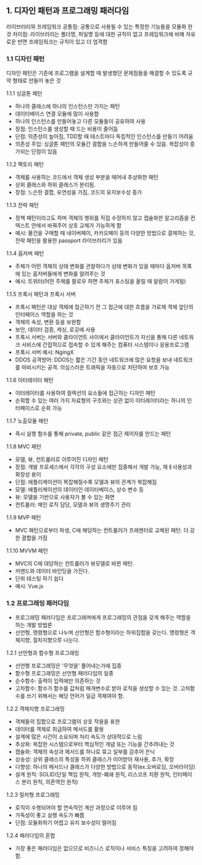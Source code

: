 ## 1. 디자인 패턴과 프로그래밍 패러다임
라이브러리와 프레임워크
공통점: 공통으로 사용될 수 있는 특정한 기능들을 모듈화 한 것
차이점: 라이브러리는 폴더명, 파일명 등에 대한 규칙이 없고 프레임워크에 비해 자유로운 반면 프레임워크는 규칙이 있고 더 엄격함

### 1.1 디자인 패턴
디자인 패턴은 기존에 프로그램을 설계할 때 발생했던 문제점들을 해결할 수 있도록 규약 형태로 만들어 놓은 것

1.1.1 싱글톤 패턴
- 하나의 클래스에 하나의 인스턴스만 가지는 패턴
- 데이터베이스 연결 모듈에 많이 사용함
- 하나의 인스턴스를 만들어놓고 다른 모듈들이 공유하여 사용
- 장점: 인스턴스를 생성할 때 드는 비용이 줄어듬
- 단점: 의존성이 높아짐, TDD할 때 테스트마다 독립적인 인스턴스를 만들기 어려움
- 의존성 주입: 싱글톤 패턴의 모듈간 결합을 느슨하게 만들어줄 수 있음. 복잡성이 증가되는 단점이 있음

1.1.2 팩토리 패턴
- 객체를 사용하는 코드에서 객체 생성 부분을 떼어내 추상화한 패턴
- 상위 클래스와 하위 클래스가 분리됨. 
- 장점: 느슨한 결합, 유연성을 가짐, 코드의 유지보수성 증가

1.1.3 전략 패턴
- 정책 패턴이라고도 하며 객체의 행위를 직접 수정하지 않고 캡슐화한 알고리즘을 컨텍스트 안에서 바꿔주어 상호 교체가 가능하게 함
- 예시: 물건을 구매할 때 네이버페이, 카카오페이 등의 다양한 방법으로 결제하는 것, 전략 패턴을 활용한 passport 라이브러리가 있음

1.1.4 옵저버 패턴
- 주체가 어떤 객체의 상태 변화를 관찰하다가 상태 변화가 있을 때마다 옵저버 목록에 있는 옵저버들에게 변화를 알려주는 것
- 예시: 트위터(어떤 주체를 팔로우 하면 주체가 포스팅을 올릴 때 알람이 가게됨)

1.1.5 프록시 패턴과 프록시 서버
- 프록시 패턴은 대상 객체에 접근하기 전 그 접근에 대한 흐름을 가로채 객체 앞단의 인터페이스 역할을 하는 것
- 객체의 속성, 변환 등을 보완함
- 보안, 데이터 검증, 캐싱, 로깅에 사용
- 프록시 서버는 서버와 클라이언트 사이에서 클라이언트가 자신을 통해 다른 네트워크 서비스에 간접적으로 접속할 수 있게 해주는 컴퓨터 시스템이나 응용프로그램
- 프록시 서버 예시: NgingX
- DDOS 공격방어: DDOS는 짧은 기간 동안 네트워크에 많은 요청을 보내 네트워크를 마비시키는 공격. 의심스러운 트래픽을 자동으로 차단하여 보호 가능

1.1.6 이터레이터 패턴
- 이터레이터를 사용하여 컬렉션의 요소들에 접근하는 디자인 패턴
- 순회할 수 있는 여러 가지 자료형의 구조와는 상관 없이 이터레이터라는 하나의 인터페이스로 순회 가능

1.1.7 노출모듈 패턴
- 즉시 실행 함수를 통해 private, public 같은 접근 제어자를 만드는 패턴

1.1.8 MVC 패턴
- 모델, 뷰, 컨트롤러로 이루어진 디자인 패턴
- 장점: 개발 프로세스에서 각각의 구성 요소에만 집중해서 개발 가능, 재ㅔ사용성과 확장성 용이
- 단점: 애플리케이션이 복잡해질수록 모델과 뷰의 관계가 복잡해짐
- 모델: 애플리케이션의 데이터인 데이터베이스, 상수 변수 등
- 뷰: 모델을 기반으로 사용자가 볼 수 있는 화면
- 컨트롤러: 메인 로직 담당, 모델과 뷰의 생명주기 관리

1.1.9 MVP 패턴
- MVC 패턴으로부터 파생, C에 해당하는 컨트롤러가 프레젠터로 교체된 패턴. 더 강한 결합을 가짐

1.1.10 MVVM 패턴
- MVC의 C에 대당하는 컨트롤러가 뷰모델로 바뀐 패턴. 
- 커맨드와 데이터 바인딩을 가진다.
- 단위 테스팅 하기 쉽다
- 예시: Vue.js

### 1.2 프로그래밍 패러다임
- 프로그래밍 패러다임은 프로그래머에게 프로그래밍의 관점을 갖게 해주는 역할을 하는 개발 방법론
- 선언형, 명령형으로 나누며 선언형은 함수형이라는 하위집합을 갖는다. 명령형은 객체지향, 절차지향으루 나눈다.

1.2.1 선언형과 함수형 프로그래밍
- 선언형 프로그래밍은 '무엇을' 풀어내는가에 집중
- 함수형 프로그래밍은 선언형 패러다임의 일종
- 순수함수: 출력이 입력에만 의존하는 것
- 고차함수: 함수가 함수를 값처럼 매개변수로 받아 로직을 생성할 수 있는 것. 고차함수를 쓰기 위해서는 해당 언어가 일급 객체여야 함. 

1.2.2 객체지향 프로그래밍
- 객체들의 집합으로 프로그램의 상호 작용을 표현
- 데이터를 객체로 취급하여 메서드를 활용
- 설계에 많은 시간이 소요되며 처리 속도가 상대적으로 느림
- 추상화: 복잡한 시스템으로부터 핵심적인 개념 또는 기능을 간추려내는 것
- 캡슐화: 객체의 속성과 메서드를 하나로 묶고 일부를 감추어 은닉
- 상송성: 상위 클래스의 특성을 하위 클래스가 이어받아 재사용, 추가, 확장
- 다향성: 하나의 메서드나 클래스가 다양한 방법으로 동작(ex.오버로딩, 오버라이딩)
- 설계 원칙: SOLID(단일 책임 원칙, 개방-폐쇄 원칙, 리스코프 치환 원칙, 인터페이스 분리 원칙, 의존역전 원칙)

1.2.3 절차형 프로그래밍
- 로직이 수행되어야 할 연속적인 계산 과정으로 이루어 짐
- 가독성이 좋고 실행 속도가 빠름
- 단점: 모듈화하기 어렵고 유지 보수성이 떨어짐

1.2.4 패러다임의 혼합
- 가장 좋은 패러다임은 없으므로 비즈니스 로직이나 서비스 특징을 고려하여 정해야 함.
